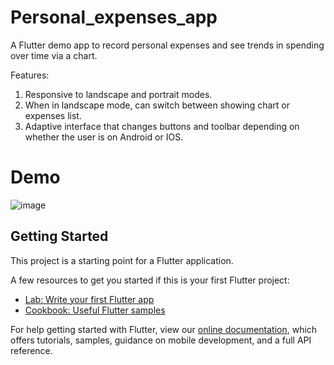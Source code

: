 # Personal_expenses_app

A Flutter demo app to record personal expenses and see trends in spending over time via a chart.

Features:

1. Responsive to landscape and portrait modes.
2. When in landscape mode, can switch between showing chart or expenses list.
3. Adaptive interface that changes buttons and toolbar depending on whether the user is on Android or IOS.

# Demo

![image](https://user-images.githubusercontent.com/57430524/119263950-0c002200-bc46-11eb-99d6-803195f3b211.png)


## Getting Started

This project is a starting point for a Flutter application.

A few resources to get you started if this is your first Flutter project:

- [Lab: Write your first Flutter app](https://flutter.dev/docs/get-started/codelab)
- [Cookbook: Useful Flutter samples](https://flutter.dev/docs/cookbook)

For help getting started with Flutter, view our
[online documentation](https://flutter.dev/docs), which offers tutorials,
samples, guidance on mobile development, and a full API reference.
